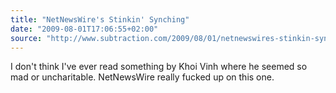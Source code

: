 ```yaml
---
title: "NetNewsWire's Stinkin' Synching"
date: "2009-08-01T17:06:55+02:00"
source: "http://www.subtraction.com/2009/08/01/netnewswires-stinkin-synching"
---
```


I don't think I've ever read something by Khoi Vinh where he seemed so mad or uncharitable. NetNewsWire really fucked up on this one.
